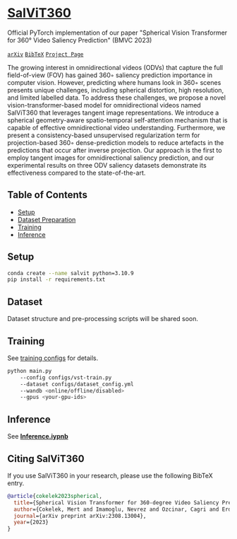 # [SalViT360](https://cyberiada.github.io/SalViT360)
Official PyTorch implementation of our paper "Spherical Vision Transformer for 360° Video Saliency Prediction" (BMVC 2023)

 [`arXiv`](https://arxiv.org/abs/2308.13004) [`BibTeX`](#CitingSalViT360) [`Project Page`](https://cyberiada.github.io/SalViT360/)

The growing interest in omnidirectional videos (ODVs) that capture the full field-of-view (FOV) has gained 360◦ saliency prediction importance in computer vision. However, predicting where humans look in 360◦ scenes presents unique challenges, including spherical distortion, high resolution, and limited labelled data. To address these challenges, we propose a novel vision-transformer-based model for omnidirectional videos named SalViT360 that leverages tangent image representations. We introduce a spherical geometry-aware spatio-temporal self-attention mechanism that is capable of effective omnidirectional video understanding. Furthermore, we present a consistency-based unsupervised regularization term for projection-based 360◦ dense-prediction models to reduce artefacts in the predictions that occur after inverse projection. Our approach is the first to employ tangent images for omnidirectional saliency prediction, and our experimental results on three ODV saliency datasets demonstrate its effectiveness compared to the state-of-the-art.

## Table of Contents
- [Setup](#setup)
- [Dataset Preparation](#dataset)
- [Training](#training)
- [Inference](#inference)

## Setup
```bash
conda create --name salvit python=3.10.9
pip install -r requirements.txt
```

## Dataset
Dataset structure and pre-processing scripts will be shared soon.


## Training
See [training configs](https://github.com/MertCokelek/SalViT360/tree/main/configs) for details.

```bash
python main.py
    --config configs/vst-train.py
    --dataset configs/dataset_config.yml
    --wandb <online/offline/disabled>
    --gpus <your-gpu-ids>
```

## Inference
See [**Inference.iypnb**](https://github.com/MertCokelek/SalViT360/blob/main/Inference.ipynb)


## <a name="CitingSalViT360"></a>Citing SalViT360
If you use SalViT360 in your research, please use the following BibTeX entry.

```BibTeX
@article{cokelek2023spherical,
  title={Spherical Vision Transformer for 360-degree Video Saliency Prediction},
  author={Cokelek, Mert and Imamoglu, Nevrez and Ozcinar, Cagri and Erdem, Erkut and Erdem, Aykut},
  journal={arXiv preprint arXiv:2308.13004},
  year={2023}
}
```


